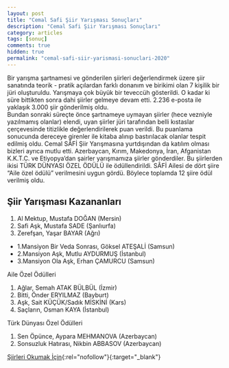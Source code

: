 ```yaml
---
layout: post
title: "Cemal Safi Şiir Yarışması Sonuçları"
description: "Cemal Safi Şiir Yarışması Sonuçları"
category: articles
tags: [sonuç]
comments: true
hidden: true
permalink: "cemal-safi-siir-yarismasi-sonuclari-2020"
---
```


Bir yarışma şartnamesi ve gönderilen şiirleri değerlendirmek üzere şiir sanatında teorik - pratik açılardan farklı donanım ve birikimi olan 7 kişilik bir jüri oluşturuldu. Yarışmaya çok büyük bir teveccüh gösterildi. O kadar ki süre bittikten sonra dahi şiirler gelmeye devam etti. 2.236 e-posta ile yaklaşık 3.000 şiir gönderilmiş oldu.  
Bundan sonraki süreçte önce şartnameye uymayan şiirler (hece vezniyle yazılmamış olanlar) elendi, uyan şiirler jüri tarafından belli kıstaslar çerçevesinde titizlikle değerlendirilerek puan verildi. Bu puanlama sonucunda dereceye girenler ile kitaba alınıp bastırılacak olanlar tespit edilmiş oldu.
Cemal SÂFİ Şiir Yarışmasına yurtdışından da katılım olması bizleri ayrıca mutlu etti. Azerbaycan, Kırım, Makedonya, İran, Afganistan K.K.T.C. ve Etiyopya’dan şairler yarışmamıza şiirler gönderdiler. Bu şiirlerden ikisi TÜRK DÜNYASI ÖZEL ÖDÜLÜ ile ödüllendirildi.
SÂFİ Ailesi de dört şiire “Aile özel ödülü” verilmesini uygun gördü. Böylece toplamda 12 şiire ödül verilmiş oldu.  

## Şiir Yarışması Kazananları
1. Al Mektup, Mustafa DOĞAN (Mersin)
2. Safi Aşk, Mustafa SADE (Şanlıurfa)
3. Zerefşan, Yaşar BAYAR (Ağrı)
- 1.Mansiyon Bir Veda Sonrası, Göksel ATEŞALİ (Samsun)
- 2.Mansiyon Aşk, Mutlu AYDURMUŞ (İstanbul)
- 3.Mansiyon Ola Aşk, Erhan ÇAMURCU (Samsun)

Aile Özel Ödülleri  
1. Ağlar, Semah ATAK BÜLBÜL (İzmir)
2. Bitti, Önder ERYILMAZ (Bayburt)
3. Aşk, Sait KÜÇÜK/Sadık MİSKİNİ (Kars)
4. Saçların, Osman KAYA (İstanbul)

Türk Dünyası Özel Ödülleri  
1. Sen Öpünce, Aypara MEHMANOVA (Azerbaycan)
2. Sonsuzluk Hatırası, Nikbin ABBASOV (Azerbaycan)

[Şiirleri Okumak İçin](https://www.ilkadim.bel.tr/uploads/files/%C5%9Eiirler.pdf?ref=edebiyatyarismalaricom){:rel="nofollow"}{:target="_blank"}